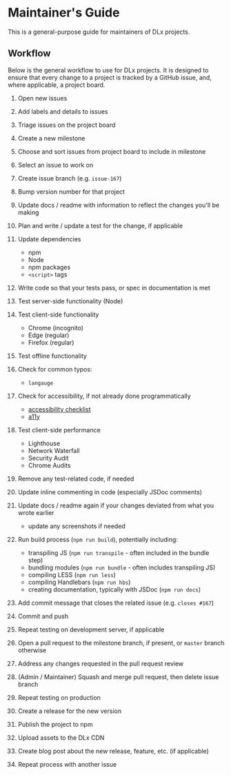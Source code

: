 # Maintainer's Guide
This is a general-purpose guide for maintainers of DLx projects.

## Workflow
Below is the general workflow to use for DLx projects. It is designed to ensure that every change to a project is tracked by a GitHub issue, and, where applicable, a project board.

1. Open new issues

1. Add labels and details to issues

1. Triage issues on the project board

1. Create a new milestone

1. Choose and sort issues from project board to include in milestone

1. Select an issue to work on

1. Create issue branch (e.g. `issue-167`)

1. Bump version number for that project

1. Update docs / readme with information to reflect the changes you'll be making

1. Plan and write / update a test for the change, if applicable

1. Update dependencies
    - npm
    - Node
    - npm packages
    - `<script>` tags

1. Write code so that your tests pass, or spec in documentation is met

1. Test server-side functionality (Node)

1. Test client-side functionality
    - Chrome (incognito)
    - Edge (regular)
    - Firefox (regular)

1. Test offline functionality

1. Check for common typos:
    - `langauge`

1. Check for accessibility, if not already done programmatically
    - [accessibility checklist][2]
    - [a11y][1]

1. Test client-side performance
    - Lighthouse
    - Network Waterfall
    - Security Audit
    - Chrome Audits
    
1. Remove any test-related code, if needed

1. Update inline commenting in code (especially JSDoc comments)

1. Update docs / readme again if your changes deviated from what you wrote earlier
    - update any screenshots if needed

1. Run build process (`npm run build`), potentially including:
    - transpiling JS (`npm run transpile` - often included in the bundle step)
    - bundling modules (`npm run bundle` - often includes transpiling JS)
    - compiling LESS (`npm run less`)
    - compiling Handlebars (`npm run hbs`)
    - creating documentation, typically with JSDoc (`npm run docs`)

1. Add commit message that closes the related issue (e.g. `closes #167`)

1. Commit and push

1. Repeat testing on development server, if applicable

1. Open a pull request to the milestone branch, if present, or `master` branch otherwise

1. Address any changes requested in the pull request review

1. (Admin / Maintainer) Squash and merge pull request, then delete issue branch

1. Repeat testing on production

1. Create a release for the new version

1. Publish the project to npm

1. Upload assets to the DLx CDN

1. Create blog post about the new release, feature, etc. (if applicable)

1. Repeat process with another issue

[1]: http://ffoodd.github.io/a11y.css/index.html
[2]: https://bitsofco.de/the-accessibility-cheatsheet/?utm_source=CSS-Weekly&utm_campaign=Issue-274&utm_medium=web
